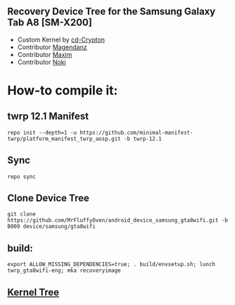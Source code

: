 ## Recovery Device Tree for the Samsung Galaxy Tab A8 [SM-X200]

- Custom Kernel by [cd-Crypton](https://github.com/cd-Crypton)
- Contributor [Magendanz](https://github.com/Magendanz)
- Contributor [Maxim](https://github.com/maxim-root)
- Contributor [Noki](https://github.com/nokidevz)

# How-to compile it:

## twrp 12.1 Manifest
    repo init --depth=1 -u https://github.com/minimal-manifest-twrp/platform_manifest_twrp_aosp.git -b twrp-12.1
## Sync
    repo sync
## Clone Device Tree
    git clone https://github.com/MrFluffyOven/android_device_samsung_gta8wifi.git -b B009 device/samsung/gta8wifi
## build:
    export ALLOW_MISSING_DEPENDENCIES=true; . build/envsetup.sh; lunch twrp_gta8wifi-eng; mka recoveryimage
## [Kernel Tree](https://github.com/cd-Crypton/android_kernel_samsung_t618)
